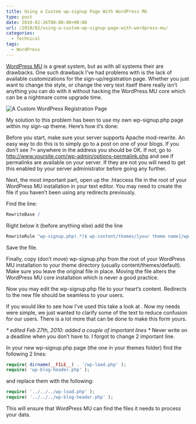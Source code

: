 ```yaml
---
title: Using a Custom wp-signup Page With WordPress MU
type: post
date: 2010-02-26T00:00:00+00:00
url: /2010/02/using-a-custom-wp-signup-page-with-wordpress-mu/
categories:
  - Technical
tags:
  - WordPress
---
```


[WordPress MU](http://mu.wordpress.org) is a great system, but as with all systems their are drawbacks. One such drawback I’ve had problems with is the lack of available customizations for the sign-up/registration page. Whether you just want to change the style, or change the very text itself there really isn’t anything you can do with it without hacking the WordPress MU core which can be a nightmare come upgrade time.

![A Custom WordPress Registration Page](/images/2010/02/Wordpress-Registration-Page-350x202-1.png "A Custom WordPress Registration Page")

My solution to this problem has been to use my own wp-signup.php page within my sign-up theme. Here’s how it’s done:

Before you start, make sure your server supports Apache mod-rewrite. An easy way to do this is to simply go to a post on one of your blogs. If you don’t see _?=_ anywhere in the address you should be OK. If not, go to http://www.yoursite.com/wp-admin/options-permalink.php and see if permalinks are available on your server. If they are not you will need to get this enabled by your server administrator before going any further.

Next, the most important part, open up the .htaccess file in the root of your WordPress MU installation in your text editor. You may need to create the file if you haven’t been using any redirects previously.

Find the line:

``` apache
RewriteBase /
```

Right below it (before anything else) add the line

``` apache
RewriteRule ^wp-signup.php(.*)$ wp-content/themes/[your theme name]/wp-signup.php$1
```

Save the file.

Finally, copy (don’t move) wp-signup.php from the root of your WordPress MU installation to your theme directory (usually content/themes/default). Make sure you leave the original file in place. Moving the file alters the WordPress MU core installation which is never a good practice.

Now you may edit the wp-signup.php file to your heart’s content. Redirects to the new file should be seamless to your users.

If you would like to see how I’ve used this take a look at . Now my needs were simple, we just wanted to clarify some of the text to reduce confusion for our users. There is a lot more that can be done to make this form yours.

_\* edited Feb 27th, 2010: added a couple of important lines \*_
Never write on a deadline when you don’t have to. I forgot to change 2 important line.

In your new wp-signup.php page (the one in your themes folder) find the following 2 lines:

``` php
require( dirname(__FILE__) . '/wp-load.php' );
require( 'wp-blog-header.php' );
```

and replace them with the following:

``` php
require( '../../../wp-load.php' );
require( '../../../wp-blog-header.php' );
```

This will ensure that WordPress MU can find the files it needs to process your data.
